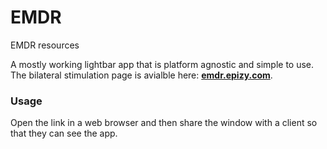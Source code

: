 # EMDR
EMDR resources

A mostly working lightbar app that is platform agnostic and simple to use.
The bilateral stimulation page is avialble here: **[emdr.epizy.com](http://emdr.epizy.com/)**.

### Usage
Open the link in a web browser and then share the window with a client so that they can see the app.
